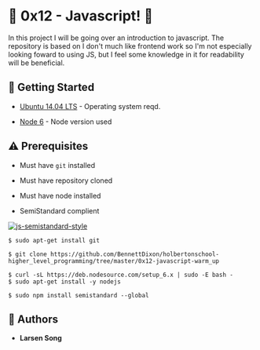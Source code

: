 # :shell: 0x12 - Javascript! :shell:

In this project I will be going over an introduction to javascript. The repository is based on  I don't much like frontend work so I'm not especially looking foward to using JS, but I feel some knowledge in it for readability will be beneficial.

## :running: Getting Started

* [Ubuntu 14.04 LTS](http://releases.ubuntu.com/14.04/) - Operating system reqd.

* [Node 6](https://deb.nodesource.com/setup_6.x) - Node version used

## :warning: Prerequisites

* Must have `git` installed

* Must have repository cloned

* Must have node installed

* SemiStandard complient

[![js-semistandard-style](https://cdn.rawgit.com/flet/semistandard/master/badge.svg)](https://github.com/Flet/semistandard)


```
$ sudo apt-get install git
```


```
$ git clone https://github.com/BennettDixon/holbertonschool-higher_level_programming/tree/master/0x12-javascript-warm_up
```


```
$ curl -sL https://deb.nodesource.com/setup_6.x | sudo -E bash -
$ sudo apt-get install -y nodejs
```

```
$ sudo npm install semistandard --global
```

## :blue_book: Authors
* **Larsen Song**
